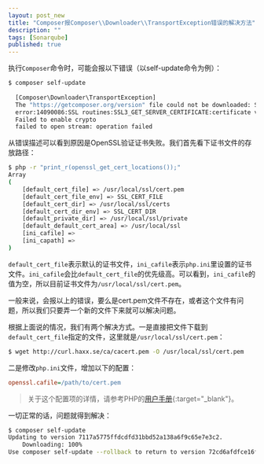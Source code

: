 ```yaml
---
layout: post_new
title: "Composer报Composer\\Downloader\\TransportException错误的解决方法"
description: ""
tags: [Sonarqube]
published: true
---
```

执行`Composer`命令时，可能会报以下错误（以self-update命令为例）：

~~~bash
$ composer self-update                                  
                                                                                    
  [Composer\Downloader\TransportException]
  The "https://getcomposer.org/version" file could not be downloaded: SSL operation failed with code 1. OpenSSL Error messages:
  error:14090086:SSL routines:SSL3_GET_SERVER_CERTIFICATE:certificate verify failed
  Failed to enable crypto
  failed to open stream: operation failed                                                                                         

~~~

从错误描述可以看到原因是OpenSSL验证证书失败。我们首先看下证书文件的存放路径：

~~~bash
$ php -r "print_r(openssl_get_cert_locations());"
Array
(
    [default_cert_file] => /usr/local/ssl/cert.pem
    [default_cert_file_env] => SSL_CERT_FILE
    [default_cert_dir] => /usr/local/ssl/certs
    [default_cert_dir_env] => SSL_CERT_DIR
    [default_private_dir] => /usr/local/ssl/private
    [default_default_cert_area] => /usr/local/ssl
    [ini_cafile] => 
    [ini_capath] => 
)
~~~

`default_cert_file`表示默认的证书文件，`ini_cafile`表示`php.ini`里设置的证书文件。`ini_cafile`会比`default_cert_file`的优先级高。可以看到，`ini_cafile`的值为空，所以目前证书文件为`/usr/local/ssl/cert.pem`。

一般来说，会报以上的错误，要么是cert.pem文件不存在，或者这个文件有问题，所以我们只要弄一个新的文件下来就可以解决问题。

根据上面说的情况，我们有两个解决方式。一是直接把文件下载到`default_cert_file`指定的文件，这里就是`/usr/local/ssl/cert.pem`：

~~~bash
$ wget http://curl.haxx.se/ca/cacert.pem -O /usr/local/ssl/cert.pem
~~~

二是修改`php.ini`文件，增加以下的配置：

~~~ini
openssl.cafile=/path/to/cert.pem
~~~

> 关于这个配置项的详情，请参考PHP的[用户手册](http://cn2.php.net/manual/zh/openssl.configuration.php){:target="_blank"}。

一切正常的话，问题就得到解决：

~~~bash
$ composer self-update
Updating to version 7117a5775ffdcdfd31bbd52a138a6f9c65e7e3c2.
    Downloading: 100%         
Use composer self-update --rollback to return to version 72cd6afdfce16f36a9fd786bc1b2f32b851e764f
~~~